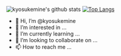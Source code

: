 ![kyosukemine's github stats](https://github-readme-stats.vercel.app/api?username=kyosukemine)
[![Top Langs](https://github-readme-stats.vercel.app/api/top-langs/?username=kyosukemine&layout=compact)](https://github.com/anuraghazra/github-readme-stats)

- 👋 Hi, I’m @kyosukemine
- 👀 I’m interested in ...
- 🌱 I’m currently learning ...
- 💞️ I’m looking to collaborate on ...
- 📫 How to reach me ...

<!---
kyosukemine/kyosukemine is a ✨ special ✨ repository because its `README.md` (this file) appears on your GitHub profile.
You can click the Preview link to take a look at your changes.
--->
